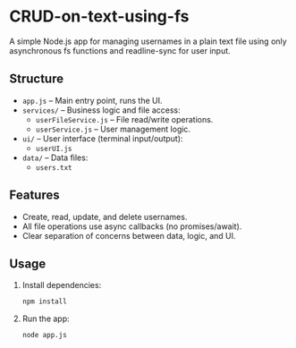 # CRUD-on-text-using-fs

A simple Node.js app for managing usernames in a plain text file using only asynchronous fs functions and readline-sync for user input.

## Structure

- `app.js` – Main entry point, runs the UI.
- `services/` – Business logic and file access:
  - `userFileService.js` – File read/write operations.
  - `userService.js` – User management logic.
- `ui/` – User interface (terminal input/output):
  - `userUI.js`
- `data/` – Data files:
  - `users.txt`

## Features
- Create, read, update, and delete usernames.
- All file operations use async callbacks (no promises/await).
- Clear separation of concerns between data, logic, and UI.

## Usage
1. Install dependencies:
   ```sh
   npm install
   ```
2. Run the app:
   ```sh
   node app.js
   ```
